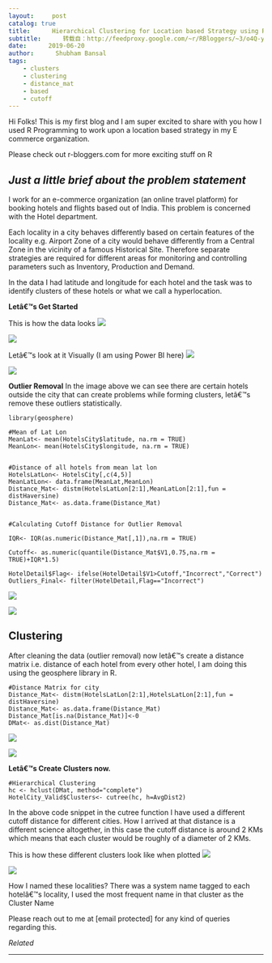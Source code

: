```yaml
---
layout:     post
catalog: true
title:      Hierarchical Clustering for Location based Strategy using R for E-Commerce
subtitle:      转载自：http://feedproxy.google.com/~r/RBloggers/~3/o4Q-ym7hTVY/
date:      2019-06-20
author:      Shubham Bansal
tags:
    - clusters
    - clustering
    - distance_mat
    - based
    - cutoff
---
```






Hi Folks! This is my first blog and I am super excited to share with you how I used R Programming to work upon a location based strategy in my E commerce organization. 

Please check out r-bloggers.com for more exciting stuff on R

##  ***Ju******st a litt******le brief about the problem statement*** 

I work for an e-commerce organization (an online travel platform) for booking hotels and flights based out of India. This problem is concerned with the Hotel department.

Each locality in a city behaves differently based on certain features of the locality e.g. Airport Zone of a city would behave differently from a Central Zone in the vicinity of a famous Historical Site. Therefore separate strategies are required for different areas for monitoring and controlling parameters such as Inventory, Production and Demand.

In the data I had latitude and longitude for each hotel and the task was to identify clusters of these hotels or what we call a hyperlocation.

**Letâ€™s Get Started**

This is how the data looks 
![](https://rvsshubhamhome.files.wordpress.com/2019/06/hotellist-1.png?w=456&is-pending-load=1)

![](https://rvsshubhamhome.files.wordpress.com/2019/06/hotellist-1.png?w=456)


Letâ€™s look at it Visually (I am using Power BI here)
![](https://rvsshubhamhome.files.wordpress.com/2019/06/delhi.png?w=456&is-pending-load=1)

![](https://rvsshubhamhome.files.wordpress.com/2019/06/delhi.png?w=456)


**Outlier Removal** In the image above we can see there are certain hotels outside the city that can create problems while forming clusters, letâ€™s remove these outliers statistically.

```
library(geosphere)

#Mean of Lat Lon
MeanLat<- mean(HotelsCity$latitude, na.rm = TRUE)
MeanLon<- mean(HotelsCity$longitude, na.rm = TRUE)


#Distance of all hotels from mean lat lon
HotelsLatLon<- HotelsCity[,c(4,5)]
MeanLatLon<- data.frame(MeanLat,MeanLon)
Distance_Mat<- distm(HotelsLatLon[2:1],MeanLatLon[2:1],fun = distHaversine)
Distance_Mat<- as.data.frame(Distance_Mat)


#Calculating Cutoff Distance for Outlier Removal 

IQR<- IQR(as.numeric(Distance_Mat[,1]),na.rm = TRUE)

Cutoff<- as.numeric(quantile(Distance_Mat$V1,0.75,na.rm = TRUE)+IQR*1.5)

HotelDetail$Flag<- ifelse(HotelDetail$V1>Cutoff,"Incorrect","Correct")
Outliers_Final<- filter(HotelDetail,Flag=="Incorrect")
```
![](https://rvsshubhamhome.files.wordpress.com/2019/06/delhioutliers.png?w=456&is-pending-load=1)

![](https://rvsshubhamhome.files.wordpress.com/2019/06/delhioutliers.png?w=456)


## Clustering 

After cleaning the data (outlier removal) now letâ€™s create a distance matrix i.e. distance of each hotel from every other hotel, I am doing this using the geosphere library in R.

```
#Distance Matrix for city 
Distance_Mat<- distm(HotelsLatLon[2:1],HotelsLatLon[2:1],fun = distHaversine)
Distance_Mat<- as.data.frame(Distance_Mat)
Distance_Mat[is.na(Distance_Mat)]<-0
DMat<- as.dist(Distance_Mat)

```
![](https://rvsshubhamhome.files.wordpress.com/2019/06/dmat.png?w=456&is-pending-load=1)

![](https://rvsshubhamhome.files.wordpress.com/2019/06/dmat.png?w=456)


**Letâ€™s Create Clusters now.**

```
#Hierarchical Clustering
hc <- hclust(DMat, method="complete")
HotelCity_Valid$Clusters<- cutree(hc, h=AvgDist2)

```

In the above code snippet in the cutree function I have used a different cutoff distance for different cities. How I arrived at that distance is a different science altogether, in this case the cutoff distance is around 2 KMs which means that each cluster would be roughly of a diameter of 2 KMs.

This is how these different clusters look like when plotted
![](https://rvsshubhamhome.files.wordpress.com/2019/06/clusters.png?w=456&is-pending-load=1)

![](https://rvsshubhamhome.files.wordpress.com/2019/06/clusters.png?w=456)


How I named these localities? There was a system name tagged to each hotelâ€™s locality, I used the most frequent name in that cluster as the Cluster Name

Please reach out to me at [email protected] for any kind of queries regarding this.


*Related*







---
